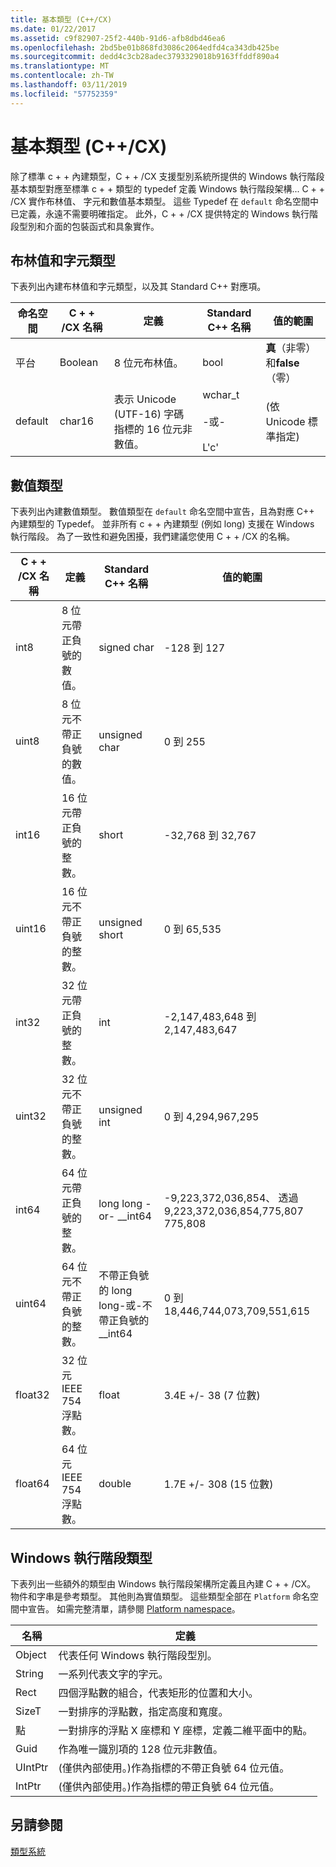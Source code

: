 ```yaml
---
title: 基本類型 (C++/CX)
ms.date: 01/22/2017
ms.assetid: c9f82907-25f2-440b-91d6-afb8dbd46ea6
ms.openlocfilehash: 2bd5be01b868fd3086c2064edfd4ca343db425be
ms.sourcegitcommit: dedd4c3cb28adec3793329018b9163ffddf890a4
ms.translationtype: MT
ms.contentlocale: zh-TW
ms.lasthandoff: 03/11/2019
ms.locfileid: "57752359"
---
```

# <a name="fundamental-types-ccx"></a>基本類型 (C++/CX)

除了標準 c + + 內建類型，C + + /CX 支援型別系統所提供的 Windows 執行階段基本類型對應至標準 c + + 類型的 typedef 定義 Windows 執行階段架構... C + + /CX 實作布林值、 字元和數值基本類型。 這些 Typedef 在 `default` 命名空間中已定義，永遠不需要明確指定。 此外，C + + /CX 提供特定的 Windows 執行階段型別和介面的包裝函式和具象實作。

## <a name="boolean-and-character-types"></a>布林值和字元類型

下表列出內建布林值和字元類型，以及其 Standard C++ 對應項。

|命名空間|C + + /CX 名稱|定義|Standard C++ 名稱|值的範圍|
|---------------|-----------------------------------------------------------------------|----------------|-------------------------|---------------------|
|平台|Boolean|8 位元布林值。|bool|**真**（非零） 和**false** （零）|
|default|char16|表示 Unicode (UTF-16) 字碼指標的 16 位元非數值。|wchar_t<br /><br /> -或-<br /><br /> L'c'|(依 Unicode 標準指定)|

## <a name="numeric-types"></a>數值類型

下表列出內建數值類型。 數值類型在 `default` 命名空間中宣告，且為對應 C++ 內建類型的 Typedef。 並非所有 c + + 內建類型 (例如 long) 支援在 Windows 執行階段。 為了一致性和避免困擾，我們建議您使用 C + + /CX 的名稱。

|C + + /CX 名稱|定義|Standard C++ 名稱|值的範圍|
|-----------------------------------------------------------------------|----------------|-------------------------|---------------------|
|int8|8 位元帶正負號的數值。|signed char|-128 到 127|
|uint8|8 位元不帶正負號的數值。|unsigned char|0 到 255|
|int16|16 位元帶正負號的整數。|short|-32,768 到 32,767|
|uint16|16 位元不帶正負號的整數。|unsigned short|0 到 65,535|
|int32|32 位元帶正負號的整數。|int|-2,147,483,648 到 2,147,483,647|
|uint32|32 位元不帶正負號的整數。|unsigned int|0 到 4,294,967,295|
|int64|64 位元帶正負號的整數。|long long  -or- __int64|-9,223,372,036,854、 透過 9,223,372,036,854,775,807 775,808|
|uint64|64 位元不帶正負號的整數。|不帶正負號的 long long-或-不帶正負號的 __int64|0 到 18,446,744,073,709,551,615|
|float32|32 位元 IEEE 754 浮點數。|float|3.4E +/- 38 (7 位數)|
|float64|64 位元 IEEE 754 浮點數。|double|1.7E +/- 308 (15 位數)|

## <a name="windows-runtime-types"></a>Windows 執行階段類型

下表列出一些額外的類型由 Windows 執行階段架構所定義且內建 C + + /CX。 物件和字串是參考類型。 其他則為實值類型。 這些類型全部在 `Platform` 命名空間中宣告。 如需完整清單，請參閱 [Platform namespace](../cppcx/platform-namespace-c-cx.md)。

|名稱|定義|
|----------|----------------|
|Object|代表任何 Windows 執行階段型別。|
|String|一系列代表文字的字元。|
|Rect|四個浮點數的組合，代表矩形的位置和大小。|
|SizeT|一對排序的浮點數，指定高度和寬度。|
|點|一對排序的浮點 X 座標和 Y 座標，定義二維平面中的點。|
|Guid|作為唯一識別項的 128 位元非數值。|
|UIntPtr|(僅供內部使用。)作為指標的不帶正負號 64 位元值。|
|IntPtr|(僅供內部使用。)作為指標的帶正負號 64 位元值。|

## <a name="see-also"></a>另請參閱

[類型系統](../cppcx/type-system-c-cx.md)
